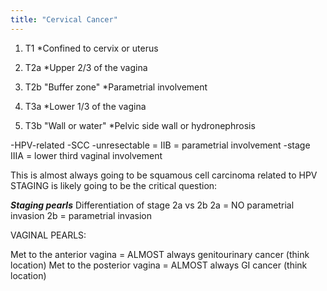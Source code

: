```yaml
---
title: "Cervical Cancer"
---
```

1. T1
*Confined to cervix or uterus

2. T2a
*Upper 2/3 of the vagina

3. T2b
&quot;Buffer zone&quot;
*Parametrial involvement

4. T3a
*Lower 1/3 of the vagina

5. T3b
&quot;Wall or water&quot;
*Pelvic side wall or hydronephrosis

-HPV-related
-SCC
-unresectable = IIB = parametrial involvement
-stage IIIA = lower third vaginal involvement

This is almost always going to be squamous cell carcinoma related to HPV
STAGING is likely going to be the critical question:

*<b>Staging pearls</b>*
Differentiation of stage 2a vs 2b
2a = NO parametrial invasion
2b = parametrial invasion

VAGINAL PEARLS:

Met to the anterior vagina = ALMOST always genitourinary cancer (think location)
Met to the posterior vagina = ALMOST always GI cancer (think location)

